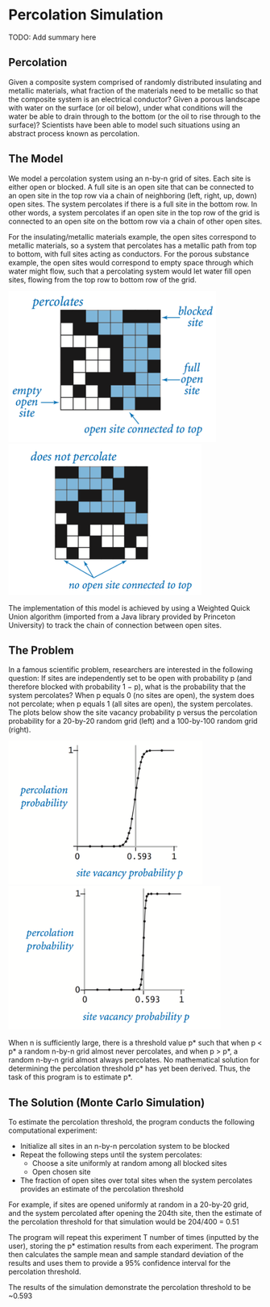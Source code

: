 # Percolation Simulation
TODO: Add summary here

## Percolation
Given a composite system comprised of randomly distributed insulating and metallic materials, what fraction of the materials need to be metallic so that the composite system is an electrical conductor? Given a porous landscape with water on the surface (or oil below), under what conditions will the water be able to drain through to the bottom (or the oil to rise through to the surface)? Scientists have been able to model such situations using an abstract process known as percolation.

## The Model
We model a percolation system using an n-by-n grid of sites. Each site is either open or blocked. A full site is an open site that can be connected to an open site in the top row via a chain of neighboring (left, right, up, down) open sites. The system percolates if there is a full site in the bottom row. In other words, a system percolates if an open site in the top row of the grid is connected to an open site on the bottom row via a chain of other open sites. 

For the insulating/metallic materials example, the open sites correspond to metallic materials, so a system that percolates has a metallic path from top to bottom, with full sites acting as conductors. For the porous substance example, the open sites would correspond to empty space through which water might flow, such that a percolating system would let water fill open sites, flowing from the top row to bottom row of the grid.

<p float="left">
  <img src="screenshots/percolates.png" height="300"/>
  <img src="screenshots/does_not_percolate.png" height="300" />
</p>

The implementation of this model is achieved by using a Weighted Quick Union algorithm (imported from a Java library provided by Princeton University) to track the chain of connection between open sites.

## The Problem
In a famous scientific problem, researchers are interested in the following question: 
If sites are independently set to be open with probability p (and therefore blocked with probability 1 − p), what is the probability that the system percolates? When p equals 0 (no sites are open), the system does not percolate; when p equals 1 (all sites are open), the system percolates. The plots below show the site vacancy probability p versus the percolation probability for a 20-by-20 random grid (left) and a 100-by-100 random grid (right).

<p float="left">
  <img src="screenshots/vacancy probability 20-20.png" height="285"/>
  <img src="screenshots/vacancy probability 100-100.png" height="285"/>
</p>

When n is sufficiently large, there is a threshold value p* such that when p < p* a random n-by-n grid almost never percolates, and when p > p*, a random n-by-n grid almost always percolates. No mathematical solution for determining the percolation threshold p* has yet been derived. Thus, the task of this program is to estimate p*. 

## The Solution (Monte Carlo Simulation)
To estimate the percolation threshold, the program conducts the following computational experiment:
* Initialize all sites in an n-by-n percolation system to be blocked
* Repeat the following steps until the system percolates:
  * Choose a site uniformly at random among all blocked sites
  * Open chosen site
* The fraction of open sites over total sites when the system percolates provides an estimate of the percolation threshold

For example, if sites are opened uniformly at random in a 20-by-20 grid, and the system percolated after opening the 204th site, then the estimate of the percolation threshold for that simulation would be 204/400 = 0.51

The program will repeat this experiment T number of times (inputted by the user), storing the p* estimation results from each experiment. The program then calculates the sample mean and sample standard deviation of the results and uses them to provide a 95% confidence interval for the percolation threshold.

The results of the simulation demonstrate the percolation threshold to be ~0.593